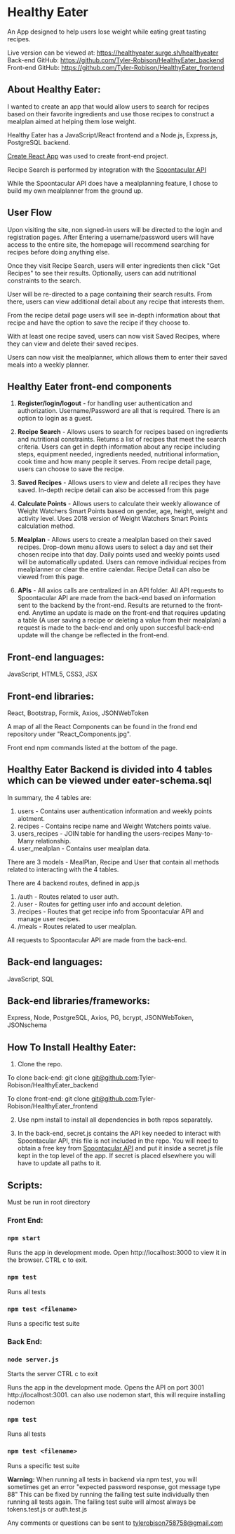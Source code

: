 # Healthy Eater
An App designed to help users lose weight while eating great tasting recipes.

Live version can be viewed at: https://healthyeater.surge.sh/healthyeater
Back-end GitHub: https://github.com/Tyler-Robison/HealthyEater_backend
Front-end GitHub: https://github.com/Tyler-Robison/HealthyEater_frontend

## About Healthy Eater:
I wanted to create an app that would allow users to search for recipes based on their favorite ingredients and use those recipes to construct a mealplan aimed at helping them lose weight. 

Healthy Eater has a JavaScript/React frontend and a Node.js, Express.js, PostgreSQL backend. 

[Create React App](https://github.com/facebook/create-react-app) was used to create front-end project.

Recipe Search is performed by integration with the [Spoontacular API](https://spoonacular.com/food-api)  

While the Spoontacular API does have a mealplanning feature, I chose to build my own mealplanner from the ground up. 

## User Flow

Upon visiting the site, non signed-in users will be directed to the login and registration pages. After Entering a username/password users will have access to the entire site, the homepage will recommend searching for recipes before doing anything else. 

Once they visit Recipe Search, users will enter ingredients then click "Get Recipes" to see their results. Optionally, users can add nutritional constraints to the search. 

User will be re-directed to a page containing their search results. From there, users can view additional detail about any recipe that interests them. 

From the recipe detail page users will see in-depth information about that recipe and have the option to save the recipe if they choose to.

With at least one recipe saved, users can now visit Saved Recipes, where they can view and delete their saved recipes. 

Users can now visit the mealplanner, which allows them to enter their saved meals into a weekly planner.

## Healthy Eater front-end components

1) **Register/login/logout** - for handling user authentication and authorization. Username/Password are all that is required. There is an option to login as a guest. 

2) **Recipe Search** - Allows users to search for recipes based on ingredients and nutritional constraints. Returns a list of recipes that meet the search criteria. Users can get in depth information about any recipe including steps, equipment needed, ingredients needed, nutritional information, cook time and how many people it serves. From recipe detail page, users can choose to save the recipe.

3) **Saved Recipes** - Allows users to view and delete all recipes they have saved. In-depth recipe detail can also be accessed from this page

4) **Calculate Points** - Allows users to calculate their weekly allowance of Weight Watchers Smart Points based on gender, age, height, weight and activity level. Uses 2018 version of Weight Watchers Smart Points calculation method.

5) **Mealplan** - Allows users to create a mealplan based on their saved recipes. Drop-down menu allows users to select a day and set their chosen recipe into that day. Daily points used and weekly points used will be automatically updated. Users can remove individual recipes from mealplanner or clear the entire calendar. Recipe Detail can also be viewed from this page. 

6) **APIs** - All axios calls are centralized in an API folder. All API requests to Spoontacular API are made from the back-end based on information sent to the backend by the front-end. Results are returned to the front-end. Anytime an update is made on the front-end that requires updating a table (A user saving a recipe or deleting a value from their mealplan) a request is made to the back-end and only upon succesful back-end update will the change be reflected in the front-end.

## Front-end languages: 
JavaScript, HTML5, CSS3, JSX
## Front-end libraries: 
React, Bootstrap, Formik, Axios, JSONWebToken

A map of all the React Components can be found in the frond end repository under "React_Components.jpg".

Front end npm commands listed at the bottom of the page.



## Healthy Eater Backend is divided into 4 tables which can be viewed under eater-schema.sql

In summary, the 4 tables are:
1) users - Contains user authentication information and weekly points alotment.
2) recipes - Contains recipe name and Weight Watchers points value.
3) users_recipes - JOIN table for handling the users-recipes Many-to-Many relationship.
4) user_mealplan - Contains user mealplan data.

There are 3 models - MealPlan, Recipe and User that contain all methods related to interacting with the 4 tables. 

There are 4 backend routes, defined in app.js
1) /auth - Routes related to user auth.
2) /user - Routes for getting user info and account deletion.
3) /recipes - Routes that get recipe info from Spoontacular API and manage user recipes.
4) /meals - Routes related to user mealplan.

All requests to Spoontacular API are made from the back-end.

## Back-end languages: 
JavaScript, SQL
## Back-end libraries/frameworks: 
Express, Node, PostgreSQL, Axios, PG, bcrypt, JSONWebToken, JSONschema


## How To Install Healthy Eater: 

1) Clone the repo.

To clone back-end:   git clone git@github.com:Tyler-Robison/HealthyEater_backend

To clone front-end:  git clone git@github.com:Tyler-Robison/HealthyEater_frontend

2) Use npm install to install all dependencies in both repos separately. 

3) In the back-end, secret.js contains the API key needed to interact with Spoontacular API, this file is not included in the repo. You will need to obtain a free key from [Spoontacular API](https://spoonacular.com/food-api) and put it inside a secret.js file kept in the top level of the app. If secret is placed elsewhere you will have to update all paths to it.


## Scripts:
Must be run in root directory

### Front End:

### `npm start`
Runs the app in development mode.
Open http://localhost:3000 to view it in the browser.
CTRL c to exit. 

### `npm test`
Runs all tests

### `npm test <filename>`
Runs a specific test suite

### Back End:

### `node server.js`
Starts the server
CTRL c to exit

Runs the app in the development mode.
Opens the API on port 3001 http://localhost:3001.
can also use nodemon start, this will require installing nodemon

### `npm test`
Runs all tests

### `npm test <filename>`
Runs a specific test suite

**Warning:** When running all tests in backend via npm test, you will sometimes get an error "expected password response, got message type 88" 
This can be fixed by running the failing test suite individually then running all tests again. The failing test suite will almost always be tokens.test.js or auth.test.js

Any comments or questions can be sent to tylerobison758758@gmail.com